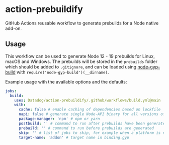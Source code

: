 # action-prebuildify

GitHub Actions reusable workflow to generate prebuilds for a Node native add-on.

## Usage

This workflow can be used to generate Node 12 - 19 prebuilds for Linux, macOS
and Windows. The prebuilds will be stored in the `prebuilds` folder which should
be added to `.gitignore`, and can be loaded using
[node-gyp-build](https://www.npmjs.com/package/node-gyp-build) with
`require('node-gyp-build')(__dirname)`.

Example usage with the available options and the defaults:

```yaml
jobs:
  build:
    uses: Datadog/action-prebuildify/.github/workflows/build.yml@main
    with:
      cache: false # enable caching of dependencies based on lockfile
      napi: false # generate single Node-API binary for all versions of Node
      package-manager: 'npm' # npm or yarn
      postbuild: '' # command to run after prebuilds have been generated
      prebuild: '' # command to run before prebuilds are generated
      skip: '' # list of jobs to skip, for example when a platform is not supported
      target-name: 'addon' # target name in binding.gyp
```
